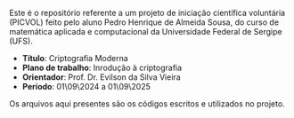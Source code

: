   Este é o repositório referente a um projeto de iniciação científica voluntária (PICVOL) feito pelo aluno Pedro Henrique de Almeida Sousa, do curso de matemática aplicada e computacional da Universidade Federal de Sergipe (UFS).

  - **Título**: Criptografia Moderna
  - **Plano de trabalho**: Inrodução à criptografia
  - **Orientador**: Prof. Dr. Evilson da Silva Vieira
  - **Período**: 01\09\2024 a 01\09\2025

  Os arquivos aqui presentes são os códigos escritos e utilizados no projeto.
